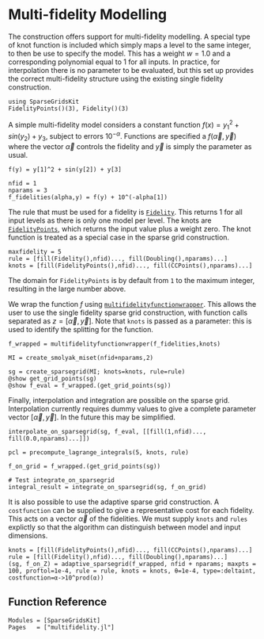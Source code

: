# Multi-fidelity Modelling
The construction offers support for multi-fidelity modelling.
A special type of knot function is included which simply maps a level to the same integer, to then be use to specify the model.
This has a weight $w=1.0$ and a corresponding polynomial equal to $1$ for all inputs.
In practice, for interpolation there is no parameter to be evaluated, but this set up provides the correct multi-fidelity structure using the existing single fidelity construction.
```@example mf
using SparseGridsKit
FidelityPoints()(3), Fidelity()(3)
```

A simple multi-fidelity model considers a constant function $f(x)=y_1^2 + sin(y_2) + y_3$, subject to errors $10^{-\alpha}$.
Functions are specified a $f(\vec{\alpha},\vec{y})$ where the vector $\vec{\alpha}$ controls the fidelity and $\vec{y}$ is simply the parameter as usual.
```@example mf
f(y) = y[1]^2 + sin(y[2]) + y[3]

nfid = 1
nparams = 3
f_fidelities(alpha,y) = f(y) + 10^(-alpha[1])
```

The rule that must be used for a fidelity is [`Fidelity`](@ref).
This returns $1$ for all input levels as there is only one model per level.
The knots are [`FidelityPoints`](@ref), which returns the input value plus a weight zero.
The knot function is treated as a special case in the sparse grid construction.
```@example mf
maxfidelity = 5
rule = [fill(Fidelity(),nfid)..., fill(Doubling(),nparams)...]
knots = [fill(FidelityPoints(),nfid)..., fill(CCPoints(),nparams)...]
```
The domain for `FidelityPoints` is by default from `1` to the maximum integer, resulting in the large number above.

We wrap the function $f$ using [`multifidelityfunctionwrapper`](@ref).
This allows the user to use the single fidelity sparse grid construction, with function calls separated as $z=[\vec{\alpha},\vec{y}]$.
Note that `knots` is passed as a parameter: this is used to identify the splitting for the function.
```@example mf
f_wrapped = multifidelityfunctionwrapper(f_fidelities,knots)

MI = create_smolyak_miset(nfid+nparams,2)

sg = create_sparsegrid(MI; knots=knots, rule=rule)
@show get_grid_points(sg)
@show f_eval = f_wrapped.(get_grid_points(sg))
```
Finally, interpolation and integration are possible on the sparse grid.
Interpolation currently requires dummy values to give a complete parameter vector $[\vec{\alpha}, \vec{y}]$.
In the future this may be simplified.
```@example mf
interpolate_on_sparsegrid(sg, f_eval, [[fill(1,nfid)..., fill(0.0,nparams)...]])

pcl = precompute_lagrange_integrals(5, knots, rule)

f_on_grid = f_wrapped.(get_grid_points(sg))

# Test integrate_on_sparsegrid
integral_result = integrate_on_sparsegrid(sg, f_on_grid)
```

It is also possible to use the adaptive sparse grid construction.
A `costfunction` can be supplied to give a representative cost for each fidelity.
This acts on a vector $\vec{α}$ of the fidelities.
We must supply `knots` and `rules` explictly so that the algorithm can distinguish between model and input dimensions.

```@example mf
knots = [fill(FidelityPoints(),nfid)..., fill(CCPoints(),nparams)...]
rule = [fill(Fidelity(),nfid)..., fill(Doubling(),nparams)...]
(sg, f_on_Z) = adaptive_sparsegrid(f_wrapped, nfid + nparams; maxpts = 100, proftol=1e-4, rule = rule, knots = knots, θ=1e-4, type=:deltaint, costfunction=α->10^prod(α))
```

## Function Reference
```@autodocs
Modules = [SparseGridsKit]
Pages   = ["multifidelity.jl"]
```